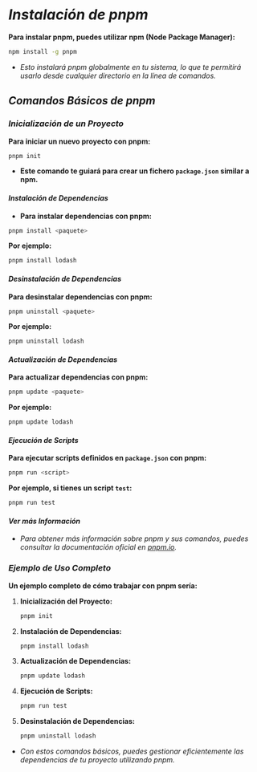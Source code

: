 <!-- Autor: Daniel Benjamin Perez Morales -->
<!-- GitHub: https://github.com/DanielBenjaminPerezMoralesDev13 -->
<!-- GitLab: https://gitlab.com/DanielBenjaminPerezMoralesDev13 -->
<!-- Correo electrónico: danielperezdev@proton.me -->

# ***Instalación de pnpm***

**Para instalar pnpm, puedes utilizar npm (Node Package Manager):**

```bash
npm install -g pnpm
```

- *Esto instalará pnpm globalmente en tu sistema, lo que te permitirá usarlo desde cualquier directorio en la línea de comandos.*

## ***Comandos Básicos de pnpm***

### ***Inicialización de un Proyecto***

**Para iniciar un nuevo proyecto con pnpm:**

```bash
pnpm init
```

- **Este comando te guiará para crear un fichero `package.json` similar a npm.**

#### ***Instalación de Dependencias***

- **Para instalar dependencias con pnpm:**

```bash
pnpm install <paquete>
```

**Por ejemplo:**

```bash
pnpm install lodash
```

#### ***Desinstalación de Dependencias***

**Para desinstalar dependencias con pnpm:**

```bash
pnpm uninstall <paquete>
```

**Por ejemplo:**

```bash
pnpm uninstall lodash
```

#### ***Actualización de Dependencias***

**Para actualizar dependencias con pnpm:**

```bash
pnpm update <paquete>
```

**Por ejemplo:**

```bash
pnpm update lodash
```

#### ***Ejecución de Scripts***

**Para ejecutar scripts definidos en `package.json` con pnpm:**

```bash
pnpm run <script>
```

**Por ejemplo, si tienes un script `test`:**

```bash
pnpm run test
```

#### ***Ver más Información***

- *Para obtener más información sobre pnpm y sus comandos, puedes consultar la documentación oficial en [pnpm.io](https://pnpm.io/ "https://pnpm.io/").*

### ***Ejemplo de Uso Completo***

**Un ejemplo completo de cómo trabajar con pnpm sería:**

1. **Inicialización del Proyecto:**

   ```bash
   pnpm init
   ```

2. **Instalación de Dependencias:**

   ```bash
   pnpm install lodash
   ```

3. **Actualización de Dependencias:**

   ```bash
   pnpm update lodash
   ```

4. **Ejecución de Scripts:**

   ```bash
   pnpm run test
   ```

5. **Desinstalación de Dependencias:**

   ```bash
   pnpm uninstall lodash
   ```

- *Con estos comandos básicos, puedes gestionar eficientemente las dependencias de tu proyecto utilizando pnpm.*
